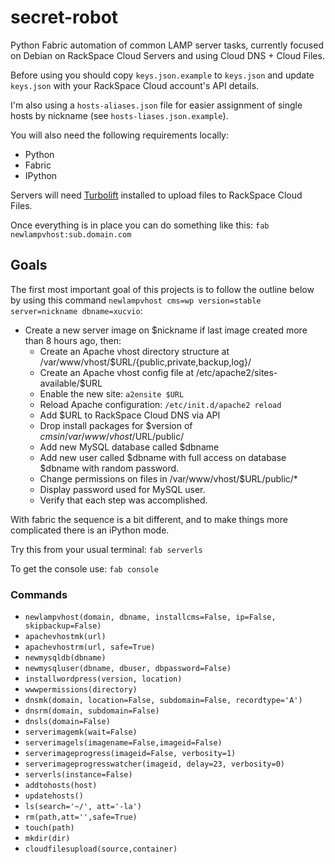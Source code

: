 secret-robot
============

Python Fabric automation of common LAMP server tasks, currently focused on Debian on RackSpace Cloud Servers and using Cloud DNS + Cloud Files.

Before using you should copy `keys.json.example` to `keys.json` and update `keys.json` with your RackSpace Cloud account's API details.

I'm also using a `hosts-aliases.json` file for easier assignment of single hosts by nickname (see `hosts-liases.json.example`).

You will also need the following requirements locally:
 * Python
 * Fabric
 * IPython

Servers will need [Turbolift](https://github.com/cloudnull/turbolift) installed to upload files to RackSpace Cloud Files.

Once everything is in place you can do something like this:
`fab newlampvhost:sub.domain.com`

## Goals ##

The first most important goal of this projects is to follow the outline below by using this command `newlampvhost cms=wp version=stable server=nickname dbname=xucvio`:

 * Create a new server image on $nickname if last image created more than 8 hours ago, then:
 	* Create an Apache vhost directory structure at /var/www/vhost/$URL/{public,private,backup,log}/
 	* Create an Apache vhost config file at /etc/apache2/sites-available/$URL
 	* Enable the new site: `a2ensite $URL`
 	* Reload Apache configuration: `/etc/init.d/apache2 reload`
 	* Add $URL to RackSpace Cloud DNS via API
 	* Drop install packages for $version of $cms in /var/www/vhost/$URL/public/
 	* Add new MySQL database called $dbname
 	* Add new user called $dbname with full access on database $dbname with random password.
 	* Change permissions on files in /var/www/vhost/$URL/public/*
 	* Display password used for MySQL user.
 	* Verify that each step was accomplished.

With fabric the sequence is a bit different, and to make things more complicated there is an iPython mode.

Try this from your usual terminal: `fab serverls`

To get the console use: `fab console`

### Commands ###

 * `newlampvhost(domain, dbname, installcms=False, ip=False, skipbackup=False)`
 * `apachevhostmk(url)`
 * `apachevhostrm(url, safe=True)`
 * `newmysqldb(dbname)`
 * `newmysqluser(dbname, dbuser, dbpassword=False)`
 * `installwordpress(version, location)`
 * `wwwpermissions(directory)`
 * `dnsmk(domain, location=False, subdomain=False, recordtype='A')`
 * `dnsrm(domain, subdomain=False)`
 * `dnsls(domain=False)`
 * `serverimagemk(wait=False)`
 * `serverimagels(imagename=False,imageid=False)`
 * `serverimageprogress(imageid=False, verbosity=1)`
 * `serverimageprogresswatcher(imageid, delay=23, verbosity=0)`
 * `serverls(instance=False)`
 * `addtohosts(host)`
 * `updatehosts()`
 * `ls(search='~/', att='-la')`
 * `rm(path,att='',safe=True)`
 * `touch(path)`
 * `mkdir(dir)`
 * `cloudfilesupload(source,container)`